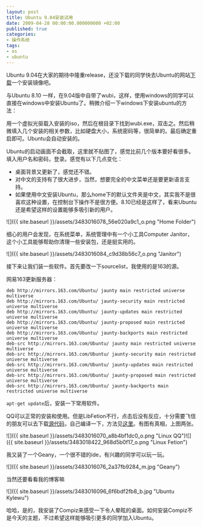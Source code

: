 ```yaml
---
layout: post
title: Ubuntu 9.04安装试用
date: 2009-04-28 00:00:00.000000000 +02:00
published: true
categories:
- 操作系统
tags:
- os
- ubuntu
---
```


Ubuntu 9.04在大家的期待中隆重release，还没下载的同学快去Ubuntu的网站[下载](http://www.ubuntu.com/getubuntu/download "Ubuntu")一个安装镜像吧。

与Ubuntu 8.10 一样，在9.04版中自带了wubi，这样，使用windows的同学可以直接在windows中安装Ubuntu了。稍微介绍一下windows下安装ubuntu的方法：

用一个虚拟光驱载入安装的iso，然后在根目录下找到wubi.exe，双击之。然后稍微填入几个安装的相关参数，比如硬盘大小，系统密码等，很简单的。最后确定重启即可。Ubuntu会自动安装的。

Ubuntu的启动画面不会截取，这里就不贴图了，感觉比前几个版本要好看很多。填入用户名和密码，登录。感觉有以下几点变化：

* 桌面背景又更新了，感觉还不错。
* 对中文的支持有了很大进步，当然，想要完全的中文菜单还是要更新语言支持。
* 如果使用中文安装Ubuntu，那么home下的默认文件夹是中文，其实我不是很喜欢这种设置，在控制台下操作不是很方便。8.10已经是这样了，看来Ubuntu还是希望这样的设置能够多吸引新的用户。

![]({{ site.baseurl }}/assets/3483016078_56e020a9c1_o.png "Home Folder")

细心的用户会发现，在系统菜单，系统管理中有一个小工具Computer Janitor，这个小工具能够帮助你清理一些安装包，还是挺实用的。

![]({{ site.baseurl }}/assets/3483016084_c9d38b56c7_o.png "Janitor")

接下来让我们装一些软件。首先要改一下sourcelist，我使用的是163的源。

网易163更新服务器：

    deb http://mirrors.163.com/Ubuntu/ jaunty main restricted universe multiverse
    deb http://mirrors.163.com/Ubuntu/ jaunty-security main restricted universe multiverse
    deb http://mirrors.163.com/Ubuntu/ jaunty-updates main restricted universe multiverse
    deb http://mirrors.163.com/Ubuntu/ jaunty-proposed main restricted universe multiverse
    deb http://mirrors.163.com/Ubuntu/ jaunty-backports main restricted universe multiverse
    deb-src http://mirrors.163.com/Ubuntu/ jaunty main restricted universe multiverse
    deb-src http://mirrors.163.com/Ubuntu/ jaunty-security main restricted universe multiverse
    deb-src http://mirrors.163.com/Ubuntu/ jaunty-updates main restricted universe multiverse
    deb-src http://mirrors.163.com/Ubuntu/ jaunty-proposed main restricted universe multiverse
    deb-src http://mirrors.163.com/Ubuntu/ jaunty-backports main restricted universe multiverse

`apt-get update`后，安装一下常用软件。

QQ可以正常的安装和使用。但是LibFetion不行，点击后没有反应，十分需要飞信的朋友可以去下载[源代码](http://www.libfetion.cn/Linux_demoapp_download.html "LibFetion")，自己编译一下，方法见[这里](http://www.libfetion.cn/Docs-dve%5CBuild-LibFx-on-ubuntu.txt "LibFetion")。有图有真相，上图两张。

![]({{ site.baseurl }}/assets/3483016070_a8b4bf1dc0_o.png "Linux QQ")![]({{ site.baseurl }}/assets/3483018422_968d5b0f17_o.png "Linux Fetion")

我又装了一个Geany，一个很不错的ide，有兴趣的同学可以玩一玩。

![]({{ site.baseurl }}/assets/3483016076_2a37fb9284_m.jpg "Geany")

当然还要看看我的博客嘛

![]({{ site.baseurl }}/assets/3483016096_6f6bdf2fb8_b.jpg "Ubuntu Kylewu")

哈哈，是的，我安装了Compiz来感受一下令人晕眩的桌面。如何安装Compiz不是今天的主题，不过希望这样能够吸引更多的同学加入Ubuntu。
